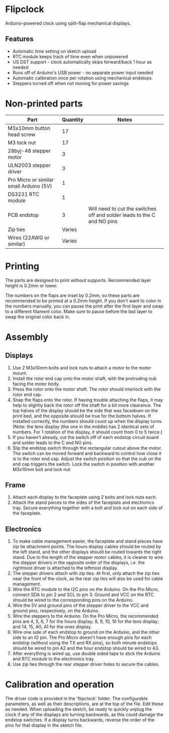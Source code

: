 # Flipclock
Arduino-powered clock using split-flap mechanical displays.

## Features
- Automatic time setting on sketch upload
- RTC module keeps track of time even when unpowered
- US DST support - clock automatically skips forward/back 1 hour as needed
- Runs off of Arduino's USB power - no separate power input needed
- Automatic calibration once per rotation using mechanical endstops
- Steppers turned off when not moving for power savings

# Non-printed parts
|  Part | Quantity   | Notes  |
|---|---|---|
|  M3x10mm button head screw | 17  |   |
|  M3 lock nut | 17 |   |
| 28byj-48 stepper motor | 3 |   |
| ULN2003 stepper driver | 3 |   |
| Pro Micro or similar small Arduino (5V) | 1 |
| DS3231 RTC module | 1 |
| PCB endstop | 3 | Will need to cut the switches off and solder leads to the C and NO pins |
| Zip ties | Varies | |
| Wires (22AWG or similar) | Varies | |

# Printing
The parts are designed to print without supports. Recommended layer height is 0.2mm or lower.

The numbers on the flaps are inset by 0.2mm, so these parts are recommended to be printed at a 0.2mm height. If you don't want to color in the numbers manually, you can pause the print after the first layer and swap to a different filament color. Make sure to pause before the last layer to swap the original color back in.

# Assembly
## Displays
1. Use 2 M3x10mm bolts and lock nuts to attach a motor to the motor mount.
1. Install the rotor end cap onto the motor shaft, with the protruding nub facing the motor body.
1. Press the rotor onto the motor shaft. The rotor should interlock with the rotor end cap.
1. Snap the flaps onto the rotor. If having trouble attaching the flaps, it may help to slightly back the rotor off the shaft for a bit more clearance. The top halves of the display should be the side that was facedown on the print bed, and the opposite should be true for the bottom halves. If installed correctly, the numbers should count up when the display turns. (Note: the tens display (the one in the middle) has 2 identical sets of numbers. For 1 rotation of the display, it should count from 0 to 5 twice.)
1. If you haven't already, cut the switch off of each endstop circuit board and solder leads to the C and NO pins.
1. Slip the endstop switch through the rectangular cutout above the motor. The switch can be moved forward and backward to control how close it is to the rotor end cap. Adjust the switch position so that the nub on the end cap triggers the switch. Lock the switch in position with another M3x10mm bolt and lock nut.

## Frame
1. Attach each display to the faceplate using 2 bolts and lock nuts each.
1. Attach the stand pieces to the sides of the faceplate and electronics tray. Secure everything together with a bolt and lock nut on each side of the faceplate.

## Electronics
1. To make cable management easier, the faceplate and stand pieces have zip tie attachment points. The hours display cables should be routed by the left stand, and the other displays should be routed towards the right stand. Due to the length of the stepper motor cables, it is cleaner to wire the stepper drivers in the opposite order of the displays, i.e. the rightmost driver is attached to the leftmost display.
1. The stepper drivers attach with zip ties. At first, only attach the zip ties near the front of the clock, as the rear zip ties will also be used for cable management.
1. Wire the RTC module to the I2C pins on the Arduino. On the Pro Micro, connect SDA to pin 2 and SCL to pin 3. Ground and VCC on the RTC should be wired to the corresponding pins on the Arduino.
1. Wire the 5V and ground pins of the stepper driver to the VCC and ground pins, respectively, on the Arduino.
1. Wire the steppers to the Arduino. On the Pro Micro, the recommended pins are 4, 5, 6, 7 for the hours display; 8, 9, 10, 16 for the tens display; and 14, 15, A0, A1 for the ones display.
1. Wire one side of each endstop to ground on the Arduino, and the other side to an IO pin. The Pro Micro doesn't have enough pins for each endstop (without using the TX and RX pins), so both minute endstops should be wired to pin A2 and the hour endstop should be wired to A3.
1. After everything is wired up, use double sided tape to stick the Arduino and RTC module to the electronics tray.
1. Use zip ties through the rear stepper driver holes to secure the cables.

# Calibration and operation
The driver code is provided in the 'flipclock' folder. The configurable parameters, as well as their descriptions, are at the top of the file. Edit these as needed. When uploading the sketch, be ready to quickly unplug the clock if any of the displays are turning backwards, as this could damage the endstop switches. If a display turns backwards, reverse the order of the pins for that display in the sketch file.